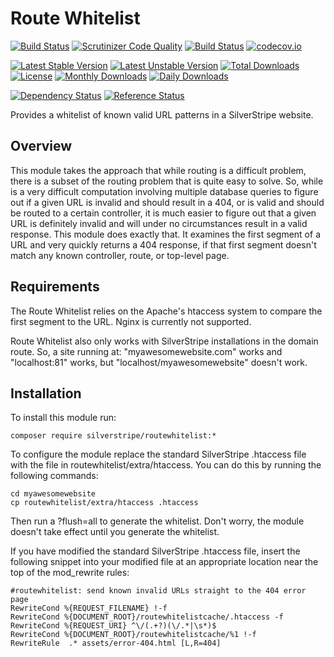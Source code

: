 # Route Whitelist
[![Build Status](https://travis-ci.org/silverstripe/silverstripe-routewhitelist.svg?branch=master)](https://travis-ci.org/silverstripe/silverstripe-routewhitelist)
[![Scrutinizer Code Quality](https://scrutinizer-ci.com/g/silverstripe/silverstripe-routewhitelist/badges/quality-score.png?b=master)](https://scrutinizer-ci.com/g/silverstripe/silverstripe-routewhitelist/?branch=master)
[![Build Status](https://scrutinizer-ci.com/g/silverstripe/silverstripe-routewhitelist/badges/build.png?b=master)](https://scrutinizer-ci.com/g/silverstripe/silverstripe-routewhitelist/build-status/master)
[![codecov.io](https://codecov.io/github/silverstripe/silverstripe-routewhitelist/coverage.svg?branch=master)](https://codecov.io/github/silverstripe/silverstripe-routewhitelist?branch=master)

[![Latest Stable Version](https://poser.pugx.org/silverstripe/routewhitelist/version)](https://packagist.org/packages/silverstripe/routewhitelist)
[![Latest Unstable Version](https://poser.pugx.org/silverstripe/routewhitelist/v/unstable)](//packagist.org/packages/silverstripe/routewhitelist)
[![Total Downloads](https://poser.pugx.org/silverstripe/routewhitelist/downloads)](https://packagist.org/packages/silverstripe/routewhitelist)
[![License](https://poser.pugx.org/silverstripe/routewhitelist/license)](https://packagist.org/packages/silverstripe/routewhitelist)
[![Monthly Downloads](https://poser.pugx.org/silverstripe/routewhitelist/d/monthly)](https://packagist.org/packages/silverstripe/routewhitelist)
[![Daily Downloads](https://poser.pugx.org/silverstripe/routewhitelist/d/daily)](https://packagist.org/packages/silverstripe/routewhitelist)

[![Dependency Status](https://www.versioneye.com/php/silverstripe:routewhitelist/badge.svg)](https://www.versioneye.com/php/silverstripe:routewhitelist)
[![Reference Status](https://www.versioneye.com/php/silverstripe:routewhitelist/reference_badge.svg?style=flat)](https://www.versioneye.com/php/silverstripe:routewhitelist/references)


Provides a whitelist of known valid URL patterns in a SilverStripe website.

## Overview
This module takes the approach that while routing is a difficult problem, there is a subset of the routing problem that is 
quite easy to solve. So, while is a very difficult computation involving multiple database queries to figure out if a 
given URL is invalid and should result in a 404, or is valid and should be routed to a certain controller, it is much
easier to figure out that a given URL is definitely invalid and will under no circumstances result in a valid response.
This module does exactly that. It examines the first segment of a URL and very quickly returns a 404 response, if that 
first segment doesn't match any known controller, route, or top-level page.
  
## Requirements
The Route Whitelist relies on the Apache's htaccess system to compare the first segment to the URL. Nginx is currently 
not supported.

Route Whitelist also only works with SilverStripe installations in the domain route. So, a site running at: "myawesomewebsite.com" works
and "localhost:81" works, but "localhost/myawesomewebsite" doesn't work.

## Installation
To install this module run:

	composer require silverstripe/routewhitelist:*

To configure the module replace the standard SilverStripe .htaccess file with the file in routewhitelist/extra/htaccess. You can do this
 by running the following commands:

	cd myawesomewebsite
	cp routewhitelist/extra/htaccess .htaccess

Then run a ?flush=all to generate the whitelist. Don't worry, the module doesn't take effect until you generate the whitelist.

If you have modified the standard SilverStripe .htaccess file, insert the following snippet into your modified file 
at an appropriate location near the top of the mod_rewrite rules:

    #routewhitelist: send known invalid URLs straight to the 404 error page
    RewriteCond %{REQUEST_FILENAME} !-f
    RewriteCond %{DOCUMENT_ROOT}/routewhitelistcache/.htaccess -f
    RewriteCond %{REQUEST_URI} ^\/(.+?)(\/.*|\s*)$
    RewriteCond %{DOCUMENT_ROOT}/routewhitelistcache/%1 !-f 
	RewriteRule  .* assets/error-404.html [L,R=404]

